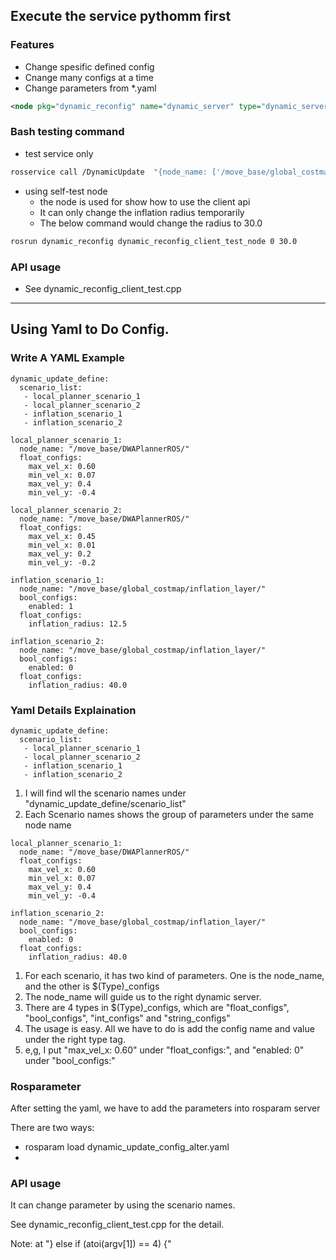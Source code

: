 ## Execute the service pythomm first

### Features

 - Change spesific defined config
 - Cnange many configs at a time
 - Change parameters from \*.yaml


```xml
<node pkg="dynamic_reconfig" name="dynamic_server" type="dynamic_server.py" output="screen"/>
```

### Bash testing command

 - test service only

```bash
rosservice call /DynamicUpdate  "{node_name: ['/move_base/global_costmap/inflation_layer/'], config_name: ['inflation_radius'], config_type: ['float'], new_config: ['40.0']}"
```

 - using self-test node
   - the node is used for show how to use the client api
   - It can only change the inflation radius temporarily
   - The below command would change the radius to 30.0

```bash
rosrun dynamic_reconfig dynamic_reconfig_client_test_node 0 30.0
```

### API usage

 - See dynamic_reconfig_client_test.cpp

---

## Using Yaml to Do Config.

### Write A YAML Example


```
dynamic_update_define:
  scenario_list:
   - local_planner_scenario_1
   - local_planner_scenario_2
   - inflation_scenario_1
   - inflation_scenario_2

local_planner_scenario_1:
  node_name: "/move_base/DWAPlannerROS/"
  float_configs:
    max_vel_x: 0.60
    min_vel_x: 0.07
    max_vel_y: 0.4
    min_vel_y: -0.4

local_planner_scenario_2:
  node_name: "/move_base/DWAPlannerROS/"
  float_configs:
    max_vel_x: 0.45
    min_vel_x: 0.01
    max_vel_y: 0.2
    min_vel_y: -0.2
    
inflation_scenario_1:
  node_name: "/move_base/global_costmap/inflation_layer/"
  bool_configs:
    enabled: 1
  float_configs:
    inflation_radius: 12.5

inflation_scenario_2:
  node_name: "/move_base/global_costmap/inflation_layer/"
  bool_configs:
    enabled: 0
  float_configs:
    inflation_radius: 40.0
```

### Yaml Details Explaination

```
dynamic_update_define:
  scenario_list:
   - local_planner_scenario_1
   - local_planner_scenario_2
   - inflation_scenario_1
   - inflation_scenario_2

```

1. I will find wll the scenario names under "dynamic_update_define/scenario_list"
1. Each Scenario names shows the group of parameters under the same node name

```
local_planner_scenario_1:
  node_name: "/move_base/DWAPlannerROS/"
  float_configs:
    max_vel_x: 0.60
    min_vel_x: 0.07
    max_vel_y: 0.4
    min_vel_y: -0.4

inflation_scenario_2:
  node_name: "/move_base/global_costmap/inflation_layer/"
  bool_configs:
    enabled: 0
  float_configs:
    inflation_radius: 40.0
```

1. For each scenario, it has two kind of parameters. One is the node_name, and the other is $(Type)_configs
1. The node_name will guide us to the right dynamic server.
1. There are 4 types in $(Type)_configs, which are "float_configs", "bool_configs", "int_configs" and "string_configs"
1. The usage is easy. All we have to do is add the config name and value under the right type tag.
1. e,g, I put "max_vel_x: 0.60" under "float_configs:", and "enabled: 0" under "bool_configs:"

### Rosparameter

After setting the yaml, we have to add the parameters into rosparam server

There are two ways:
 - rosparam load dynamic_update_config_alter.yaml
 - <rosparam file="dynamic_update_config_alter.yaml" command="load"/>

### API usage

It can change parameter by using the scenario names.

See dynamic_reconfig_client_test.cpp for the detail.

Note: at "} else if (atoi(argv[1]) == 4) {"
